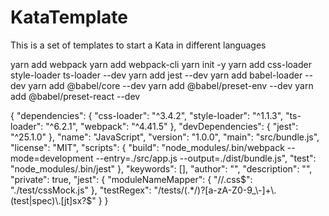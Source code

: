 # KataTemplate

This is a set of templates to start a Kata in different languages



yarn add webpack
yarn add webpack-cli
yarn init -y
yarn add css-loader style-loader ts-loader --dev
yarn add jest --dev
yarn add babel-loader --dev
yarn add @babel/core --dev
yarn add @babel/preset-env --dev
yarn add @babel/preset-react --dev












{
  "dependencies": {
    "css-loader": "^3.4.2",
    "style-loader": "^1.1.3",
    "ts-loader": "^6.2.1",
    "webpack": "^4.41.5"
  },
  "devDependencies": {
    "jest": "^25.1.0"
  },
  "name": "JavaScript",
  "version": "1.0.0",
  "main": "src/bundle.js",
  "license": "MIT",
  "scripts": {
    "build": "node_modules/.bin/webpack --mode=development --entry=./src/app.js --output=./dist/bundle.js",
    "test": "node_modules/.bin/jest"
  },
  "keywords": [],
  "author": "",
  "description": "",
  "private": true,
  "jest": {
    "moduleNameMapper": {
      "//.css$": "./test/cssMock.js"
    },
    "testRegex": "/tests/(.*/)?[a-zA-Z0-9_\\-]+\\.(test|spec)\\.[jt]sx?$"
  }
}
